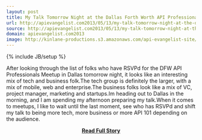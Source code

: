 ```yaml
---
layout: post
title: My Talk Tomorrow Night at the Dallas Forth Worth API Professionals Meetup
url: http://apievangelist.com2013/05/13/my-talk-tomorrow-night-at-the-dallas-forth-worth-api-professionals-meetup/
source: http://apievangelist.com2013/05/13/my-talk-tomorrow-night-at-the-dallas-forth-worth-api-professionals-meetup/
domain: apievangelist.com2013
image: http://kinlane-productions.s3.amazonaws.com/api-evangelist-site/blog/dfw-api-meetup-group.jpeg
---
```

{% include JB/setup %}<p>After looking through the list of folks who have RSVPd for the DFW API Professionals Meetup in Dallas tomorrow night, it looks like an interesting mix of tech and business folk.The tech group is definitely the larger, with a mix of mobile, web and enterprise.The business folks look like a mix of VC, project manager, marketing and startups.Im heading out to Dallas in the morning, and I am spending my afternoon preparing my talk.When it comes to meetups, I like to wait until the last moment, see who has RSVPd and shift my talk to being more tech, more business or more API 101 depending on the audience.</p>
<center><p><a href="http://apievangelist.com2013/05/13/my-talk-tomorrow-night-at-the-dallas-forth-worth-api-professionals-meetup/" style='padding:25px; font-sze:18px; font-weight: bold;'>Read Full Story</a></p></center>
